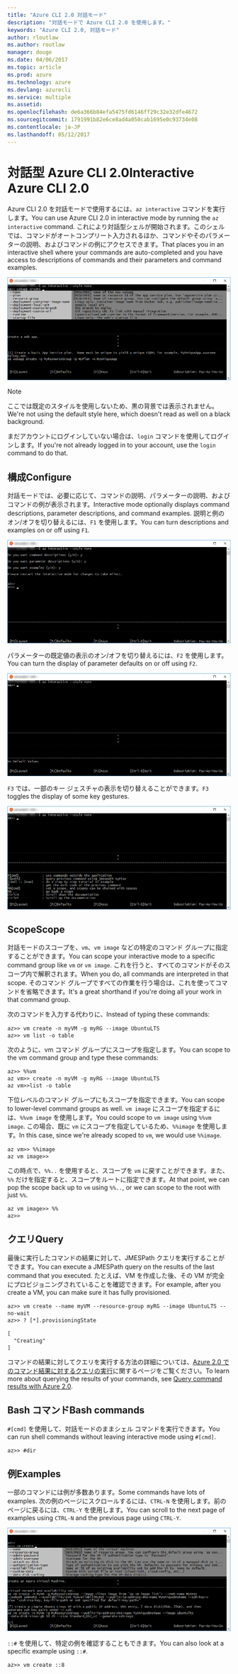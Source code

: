```yaml
---
title: "Azure CLI 2.0 対話モード"
description: "対話モードで Azure CLI 2.0 を使用します。"
keywords: "Azure CLI 2.0, 対話モード"
author: rloutlaw
ms.author: routlaw
manager: douge
ms.date: 04/06/2017
ms.topic: article
ms.prod: azure
ms.technology: azure
ms.devlang: azurecli
ms.service: multiple
ms.assetid: 
ms.openlocfilehash: de6a366b84efa5475fd6146ff29c32e32dfe4672
ms.sourcegitcommit: 1791991b82e6ce8ad4a050cab1695e0c93734e08
ms.contentlocale: ja-JP
ms.lasthandoff: 05/12/2017
---
```

# <a name="interactive-azure-cli-20"></a><span data-ttu-id="7cbe3-104">対話型 Azure CLI 2.0</span><span class="sxs-lookup"><span data-stu-id="7cbe3-104">Interactive Azure CLI 2.0</span></span>

<span data-ttu-id="7cbe3-105">Azure CLI 2.0 を対話モードで使用するには、`az interactive` コマンドを実行します。</span><span class="sxs-lookup"><span data-stu-id="7cbe3-105">You can use Azure CLI 2.0 in interactive mode by running the `az interactive` command.</span></span>
<span data-ttu-id="7cbe3-106">これにより対話型シェルが開始されます。このシェルでは、コマンドがオートコンプリート入力されるほか、コマンドやそのパラメーターの説明、およびコマンドの例にアクセスできます。</span><span class="sxs-lookup"><span data-stu-id="7cbe3-106">That places you in an interactive shell where your commands are auto-completed and you have access to descriptions of commands and their parameters and command examples.</span></span>

![対話モード](./media/interactive-azure-cli/webapp-create.png)

> [!NOTE]
> <span data-ttu-id="7cbe3-108">ここでは既定のスタイルを使用しないため、黒の背景では表示されません。</span><span class="sxs-lookup"><span data-stu-id="7cbe3-108">We're not using the default style here, which doesn't read as well on a black background.</span></span>

<span data-ttu-id="7cbe3-109">まだアカウントにログインしていない場合は、`login` コマンドを使用してログインします。</span><span class="sxs-lookup"><span data-stu-id="7cbe3-109">If you're not already logged in to your account, use the `login` command to do that.</span></span>

## <a name="configure"></a><span data-ttu-id="7cbe3-110">構成</span><span class="sxs-lookup"><span data-stu-id="7cbe3-110">Configure</span></span>

<span data-ttu-id="7cbe3-111">対話モードでは、必要に応じて、コマンドの説明、パラメーターの説明、およびコマンドの例が表示されます。</span><span class="sxs-lookup"><span data-stu-id="7cbe3-111">Interactive mode optionally displays command descriptions, parameter descriptions, and command examples.</span></span>
<span data-ttu-id="7cbe3-112">説明と例のオン/オフを切り替えるには、`F1` を使用します。</span><span class="sxs-lookup"><span data-stu-id="7cbe3-112">You can turn descriptions and examples on or off using `F1`.</span></span>

![説明と例](./media/interactive-azure-cli/descriptions-and-examples.png)

<span data-ttu-id="7cbe3-114">パラメーターの既定値の表示のオン/オフを切り替えるには、`F2` を使用します。</span><span class="sxs-lookup"><span data-stu-id="7cbe3-114">You can turn the display of parameter defaults on or off using `F2`.</span></span>

![既定値](./media/interactive-azure-cli/defaults.png)

<span data-ttu-id="7cbe3-116">`F3` では、一部のキー ジェスチャの表示を切り替えることができます。</span><span class="sxs-lookup"><span data-stu-id="7cbe3-116">`F3` toggles the display of some key gestures.</span></span>

![ジェスチャ](./media/interactive-azure-cli/gestures.png)

## <a name="scope"></a><span data-ttu-id="7cbe3-118">Scope</span><span class="sxs-lookup"><span data-stu-id="7cbe3-118">Scope</span></span>

<span data-ttu-id="7cbe3-119">対話モードのスコープを、`vm`、`vm image` などの特定のコマンド グループに指定することができます。</span><span class="sxs-lookup"><span data-stu-id="7cbe3-119">You can scope your interactive mode to a specific command group like `vm` or `vm image`.</span></span>
<span data-ttu-id="7cbe3-120">これを行うと、すべてのコマンドがそのスコープ内で解釈されます。</span><span class="sxs-lookup"><span data-stu-id="7cbe3-120">When you do, all commands are interpreted in that scope.</span></span>
<span data-ttu-id="7cbe3-121">そのコマンド グループですべての作業を行う場合は、これを使ってコマンドを省略できます。</span><span class="sxs-lookup"><span data-stu-id="7cbe3-121">It's a great shorthand if you're doing all your work in that command group.</span></span>

<span data-ttu-id="7cbe3-122">次のコマンドを入力する代わりに、</span><span class="sxs-lookup"><span data-stu-id="7cbe3-122">Instead of typing these commands:</span></span>

```azurecli
az>> vm create -n myVM -g myRG --image UbuntuLTS
az>> vm list -o table
```

<span data-ttu-id="7cbe3-123">次のように、vm コマンド グループにスコープを指定します。</span><span class="sxs-lookup"><span data-stu-id="7cbe3-123">You can scope to the vm command group and type these commands:</span></span>

```azurecli
az>> %%vm
az vm>> create -n myVM -g myRG --image UbuntuLTS
az vm>>list -o table
```

<span data-ttu-id="7cbe3-124">下位レベルのコマンド グループにもスコープを指定できます。</span><span class="sxs-lookup"><span data-stu-id="7cbe3-124">You can scope to lower-level command groups as well.</span></span>
<span data-ttu-id="7cbe3-125">`vm image` にスコープを指定するには、`%%vm image` を使用します。</span><span class="sxs-lookup"><span data-stu-id="7cbe3-125">You could scope to `vm image` using `%%vm image`.</span></span>
<span data-ttu-id="7cbe3-126">この場合、既に `vm` にスコープを指定しているため、`%%image` を使用します。</span><span class="sxs-lookup"><span data-stu-id="7cbe3-126">In this case, since we're already scoped to `vm`, we would use `%%image`.</span></span>

```azurecli
az vm>> %%image
az vm image>>
```

<span data-ttu-id="7cbe3-127">この時点で、`%%..` を使用すると、スコープを `vm` に戻すことができます。また、`%%` だけを指定すると、スコープをルートに指定できます。</span><span class="sxs-lookup"><span data-stu-id="7cbe3-127">At that point, we can pop the scope back up to `vm` using `%%..`, or we can scope to the root with just `%%`.</span></span>

```azurecli
az vm image>> %%
az>>
```

## <a name="query"></a><span data-ttu-id="7cbe3-128">クエリ</span><span class="sxs-lookup"><span data-stu-id="7cbe3-128">Query</span></span>

<span data-ttu-id="7cbe3-129">最後に実行したコマンドの結果に対して、JMESPath クエリを実行することができます。</span><span class="sxs-lookup"><span data-stu-id="7cbe3-129">You can execute a JMESPath query on the results of the last command that you executed.</span></span>
<span data-ttu-id="7cbe3-130">たとえば、VM を作成した後、その VM が完全にプロビジョニングされていることを確認できます。</span><span class="sxs-lookup"><span data-stu-id="7cbe3-130">For example, after you create a VM, you can make sure it has fully provisioned.</span></span>

```azurecli
az>> vm create --name myVM --resource-group myRG --image UbuntuLTS --no-wait
az>> ? [*].provisioningState
```

```
[
  "Creating"
]
```

<span data-ttu-id="7cbe3-131">コマンドの結果に対してクエリを実行する方法の詳細については、[Azure 2.0 でのコマンド結果に対するクエリの実行](query-azure-cli.md)に関するページをご覧ください。</span><span class="sxs-lookup"><span data-stu-id="7cbe3-131">To learn more about querying the results of your commands, see [Query command results with Azure 2.0](query-azure-cli.md).</span></span>

## <a name="bash-commands"></a><span data-ttu-id="7cbe3-132">Bash コマンド</span><span class="sxs-lookup"><span data-stu-id="7cbe3-132">Bash commands</span></span>

<span data-ttu-id="7cbe3-133">`#[cmd]` を使用して、対話モードのままシェル コマンドを実行できます。</span><span class="sxs-lookup"><span data-stu-id="7cbe3-133">You can run shell commands without leaving interactive mode using `#[cmd]`.</span></span>

```azurecli
az>> #dir
```

## <a name="examples"></a><span data-ttu-id="7cbe3-134">例</span><span class="sxs-lookup"><span data-stu-id="7cbe3-134">Examples</span></span>

<span data-ttu-id="7cbe3-135">一部のコマンドには例が多数あります。</span><span class="sxs-lookup"><span data-stu-id="7cbe3-135">Some commands have lots of examples.</span></span>
<span data-ttu-id="7cbe3-136">次の例のページにスクロールするには、`CTRL-N` を使用します。前のページに戻るには、`CTRL-Y` を使用します。</span><span class="sxs-lookup"><span data-stu-id="7cbe3-136">You can scroll to the next page of examples using `CTRL-N` and the previous page using `CTRL-Y`.</span></span>

![例](./media/interactive-azure-cli/examples.png)

<span data-ttu-id="7cbe3-138">`::#` を使用して、特定の例を確認することもできます。</span><span class="sxs-lookup"><span data-stu-id="7cbe3-138">You can also look at a specific example using `::#`.</span></span>

```azurecli
az>> vm create ::8
```
